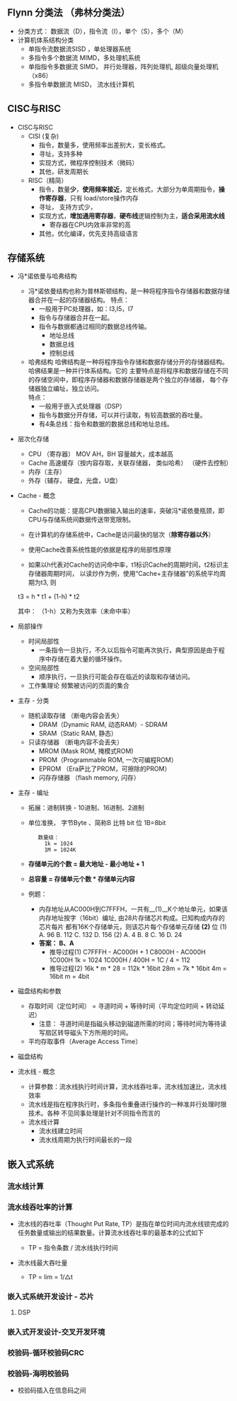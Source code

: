 ## Flynn 分类法 （弗林分类法）

* 分类方式： 数据流（D），指令流（I），单个（S），多个（M）
* 计算机体系结构分类
  * 单指令流数据流SISD ，单处理器系统
  * 多指令多个数据流 MIMD，多处理机系统
  * 单指指令多数据流 SIMD， 并行处理器，阵列处理机, 超级向量处理机（x86）
  * 多指令单数据流 MISD， 流水线计算机

## CISC与RISC

* CISC与RISC
  * CISI (复杂)
    * 指令，数量多，使用频率出差别大，变长格式。
    * 寻址，支持多种
    * 实现方式，微程序控制技术（微码）
    * 其他，研发周期长
  * RISC（精简）
    * 指令，数量**少**，**使用频率接近**，定长格式，大部分为单周期指令，**操作寄存器**，只有
load/store操作内存
    * 寻址， 支持方式少，
    * 实现方式，**增加通用寄存器**，**硬布线**逻辑控制为主，**适合采用流水线**
      * 寄存器在CPU内效率非常的高
    * 其他，优化编译，优先支持高级语言

## 存储系统

* 冯*诺依曼与哈弗结构
  * 冯*诺依曼结构也称为普林斯顿结构，是一种将程序指令存储器和数据存储器合并在一起的存储器结构。
  特点：
    * 一般用于PC处理器，如：I3,I5，I7
    * 指令与存储器合并在一起。
    * 指令与数据都通过相同的数据总线传输。
      * 地址总线
      * 数据总线
      * 控制总线
  * 哈弗结构
  哈佛结构是一种将程序指令存储和数据存储分开的存储器结构。哈佛结果是一种并行体系结构。它的
主要特点是将程序和数据存储在不同的存储空间中，即程序存储器和数据存储器是两个独立的存储器，
每个存储器独立编址，独立访问。  
  特点：
    * 一般用于嵌入式处理器（DSP）
    * 指令与数据分开存储，可以并行读取，有较高数据的吞吐量。
    * 有4条总线：指令和数据的数据总线和地址总线。   
    

* 层次化存储
  * CPU （寄存器） MOV AH，BH 容量越大，成本越高
  * Cache 高速缓存（按内容存取，关联存储器， 类似哈希）
     （硬件去控制）
  * 内存（主存）
  * 外存（辅存， 硬盘，光盘，U盘）

* Cache - 概念
  * Cache的功能：提高CPU数据输入输出的速率，突破冯*诺依曼瓶颈，即CPU与存储系统间数据传送带宽限制。
  * 在计算机的存储系统中，Cache是访问最快的层次（**除寄存器以外**）
  * 使用Cache改善系统性能的依据是程序的局部性原理
  
  * 如果以h代表对Cache的访问命中率，t1标识Cache的周期时间，t2标识主存储器周期时间，
以读炒作为例，使用“Cache+主存储器”的系统平均周期为t3, 则  

  t3 = h * t1 + (1-h) * t2
  
  其中： （1-h）又称为失效率（未命中率）
  
* 局部操作
  * 时间局部性
    * 一条指令一旦执行，不久以后指令可能再次执行，典型原因是由于程序中存储在着大量的循环操作。
  * 空间局部性
    * 顺序执行，一旦执行可能会存在临近的读取和存储访问。
  * 工作集理论
    频繁被访问的页面的集合

* 主存 - 分类
  * 随机读取存储 （断电内容会丢失）
    * DRAM（Dynamic RAM, 动态RAM）- SDRAM
    * SRAM（Static RAM, 静态）
  * 只读存储器 （断电内容不会丢失）
    * MROM (Mask ROM, 掩模式ROM)
    * PROM（Programmable ROM, 一次可编程ROM）
    * EPROM （Era萨比了PROM，可擦除的PROM）
    * 闪存存储器 （flash memory, 闪存）

* 主存 - 编址
  * 拓展：进制转换 - 10进制、16进制、2进制
  * 单位准换， 字节Byte 、简称B
             比特 bit 位
             1B=8bit
             
           数量级：
             1k = 1024
             1M = 1024K
             
  * **存储单元的个数 = 最大地址 - 最小地址 + 1**
  
  * **总容量 = 存储单元个数 * 存储单元内容**
  
  * 例题：
    * 内存地址从AC000H到C7FFFH，一共有__(1)__K个地址单元，如果该内存地址按字（16bit）编址, 由28片存储芯片构成。已知构成内存的芯片每片
都有16K个存储单元，则该芯片每个存储单元存储 __(2)__ 位
    (1) A. 96   B. 112   C. 132  D. 156
    (2) A. 4    B. 8     C. 16   D. 24
    * **答案： B、A**
      * 推导过程(1)
      C7FFFH - AC000H + 1
        C8000H - AC000H
          1C000H
      1k = 1024 
          1C000H / 400H  = 1C / 4 = 112
      * 推导过程(2)
      16k * m * 28  = 112k * 16bit
      28m = 7k * 16bit
      4m = 16bit 
      m = 4bit

* 磁盘结构和参数
  * 存取时间（定位时间） = 寻道时间 + 等待时间（平均定位时间 + 转动延迟）
    * 注意： 寻道时间是指磁头移动到磁道所需的时间；等待时间为等待读写扇区转导磁头下方所用的时间。
  * 平均存取事件（Average Access Time）
  
* 磁盘结构

* 流水线 - 概念
  * 计算参数：流水线执行时间计算，流水线吞吐率，流水线加速比，流水线效率
  * 流水线是指在程序执行时，多条指令重叠进行操作的一种准并行处理时限技术。各种
不见同事处理是针对不同指令而言的
  * 流水线计算
    * 流水线建立时间
    * 流水线周期为执行时间最长的一段
    
  
    
## 嵌入式系统

### 流水线计算

### 流水线吞吐率的计算

* 流水线的吞吐率（Thought Put Rate, TP）是指在单位时间内流水线锁完成的任务数量或输出的结果数量。计算流水线吞吐率的最基本的公式如下
  * TP = 指令条数 / 流水线执行时间
  
* 流水线最大吞吐量
  * TP = lim = 1/△t 
  
  
### 嵌入式系统开发设计 - 芯片
1. DSP

### 嵌入式开发设计-交叉开发环境


### 校验码-循环校验码CRC


### 校验码-海明校验码

* 校验码插入在信息码之间